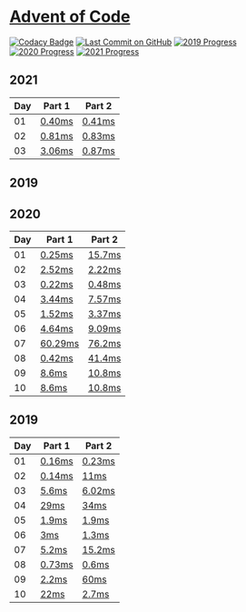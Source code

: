 # [Advent of Code](https://adventofcode.com/)

[![Codacy Badge](https://api.codacy.com/project/badge/Grade/1528dc46d6b646d99d61aa940c6c12e6)](https://www.codacy.com/manual/caboyd/advent-of-code)
[![Last Commit on GitHub](https://img.shields.io/github/last-commit/caboyd/advent-of-code.svg)](https://github.com/caboyd/advent-of-code) 
[![2019 Progress](https://img.shields.io/endpoint?url=https://raw.githubusercontent.com/caboyd/advent-of-code/master/.badges/2019.json)](src/2019)
[![2020 Progress](https://img.shields.io/endpoint?url=https://raw.githubusercontent.com/caboyd/advent-of-code/master/.badges/2020.json)](src/2020)
[![2021 Progress](https://img.shields.io/endpoint?url=https://raw.githubusercontent.com/caboyd/advent-of-code/master/.badges/2021.json)](src/2021)

## 2021

| Day | Part 1                               | Part 2                               |
| --- | ------------------------------------ | ------------------------------------ |
| 01  | [0.40ms](src/2021/day01/part_one.ts) | [0.41ms](src/2021/day01/part_two.ts) |
| 02  | [0.81ms](src/2021/day02/part_one.ts) | [0.83ms](src/2021/day02/part_two.ts) |
| 03  | [3.06ms](src/2021/day03/part_one.ts) | [0.87ms](src/2021/day03/part_two.ts) |

## 2019

## 2020

| Day | Part 1                                | Part 2                               |
| --- | ------------------------------------- | ------------------------------------ |
| 01  | [0.25ms](src/2020/day01/part_one.ts)  | [15.7ms](src/2020/day01/part_two.ts) |
| 02  | [2.52ms](src/2020/day02/part_one.ts)  | [2.22ms](src/2020/day02/part_two.ts) |
| 03  | [0.22ms](src/2020/day03/part_one.ts)  | [0.48ms](src/2020/day03/part_two.ts) |
| 04  | [3.44ms](src/2020/day04/part_one.ts)  | [7.57ms](src/2020/day04/part_two.ts) |
| 05  | [1.52ms](src/2020/day05/part_one.ts)  | [3.37ms](src/2020/day05/part_two.ts) |
| 06  | [4.64ms](src/2020/day06/part_one.ts)  | [9.09ms](src/2020/day06/part_two.ts) |
| 07  | [60.29ms](src/2020/day07/part_one.ts) | [76.2ms](src/2020/day07/part_two.ts) |
| 08  | [0.42ms](src/2020/day08/part_one.ts)  | [41.4ms](src/2020/day08/part_two.ts) |
| 09  | [8.6ms](src/2020/day09/part_one.ts)   | [10.8ms](src/2020/day09/part_two.ts) |
| 10  | [8.6ms](src/2020/day10/part_one.ts)   | [10.8ms](src/2020/day10/part_two.ts) |
## 2019

| Day | Part 1                               | Part 2                               |
| --- | ------------------------------------ | ------------------------------------ |
| 01  | [0.16ms](src/2019/day01/part_one.ts) | [0.23ms](src/2019/day01/part_two.ts) |
| 02  | [0.14ms](src/2019/day02/part_one.ts) | [11ms](src/2019/day02/part_two.ts)   |
| 03  | [5.6ms](src/2019/day03/part_one.ts)  | [6.02ms](src/2019/day03/part_two.ts) |
| 04  | [29ms](src/2019/day04/part_one.ts)   | [34ms](src/2019/day04/part_two.ts)   |
| 05  | [1.9ms](src/2019/day05/part_one.ts)  | [1.9ms](src/2019/day05/part_two.ts)  |
| 06  | [3ms](src/2019/day06/part_one.ts)    | [1.3ms](src/2019/day06/part_two.ts)  |
| 07  | [5.2ms](src/2019/day07/part_one.ts)  | [15.2ms](src/2019/day07/part_two.ts) |
| 08  | [0.73ms](src/2019/day08/part_one.ts) | [0.6ms](src/2019/day08/part_two.ts)  |
| 09  | [2.2ms](src/2019/day09/part_one.ts)  | [60ms](src/2019/day09/part_two.ts)   |
| 10  | [22ms](src/2019/day10/part_one.ts)   | [2.7ms](src/2019/day10/part_two.ts)  |
